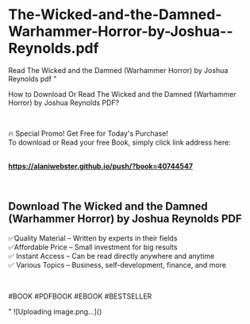 # The-Wicked-and-the-Damned-Warhammer-Horror-by-Joshua--Reynolds.pdf
Read The Wicked and the Damned (Warhammer Horror) by Joshua   Reynolds pdf
"<p>How to Download Or Read The Wicked and the Damned (Warhammer Horror) by Joshua   Reynolds PDF?</p>
<p>&nbsp;</p>
<p>&#128293;  Special Promo! Get Free for Today's Purchase!<br />To download or Read your free Book, simply click link address here:&nbsp;<br />&nbsp;</p>
<p><a href=""https://alaniwebster.github.io/push/?book=40744547""><strong>https://alaniwebster.github.io/push/?book=40744547</strong></a></p>
<p>&nbsp;</p>
<h2>Download The Wicked and the Damned (Warhammer Horror) by Joshua   Reynolds PDF</h2>
<p>&#x2705;Quality Material &ndash; Written by experts in their fields<br />&#x2705;Affordable Price &ndash; Small investment for big results<br />&#x2705; Instant Access &ndash; Can be read directly anywhere and anytime<br />&#x2705; Various Topics &ndash; Business, self-development, finance, and more</p>
<p>&nbsp;</p>
<p>#BOOK #PDFBOOK #EBOOK #BESTSELLER</p>
"
![Uploading image.png…]()
